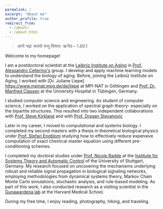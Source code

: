 ```yaml
---
permalink: /
excerpt: "About me"
author_profile: true
redirect_from: 
  - /about/
  - /about.html
---
```


> आनो भद्राः क्रतवो यन्तु विश्वत: ऋग्वेद – 1.89.1 

Welcome to my homepage! 

I am a postdoctoral scientist at the [Leibniz Institute on Aging](https://www.leibniz-fli.de/) in [Prof. Alessandro Cellerino's](https://www.leibniz-fli.de/research/associated-research-groups/cellerino) group. I develop and apply machine learning models to understand the biology of aging. Before, joining the Leibniz Institute on Aging, I worked with [Dr. Juliane Liepe] https://www.mpinat.mpg.de/de/liepe at MPI-NAT in Göttingen and [Prof. Dr. Manfred Classen](https://claassenlab.github.io/people/manfred-claassen/) at the University Hospital in Tübingen, Germany.

I studied computer science and engineering. As student of computer science, I worked on the application of spectral graph theory- especially on the bipartite structures. This resulted into two independent collaborations with [Prof. Steve Kirkland](https://server.math.umanitoba.ca/~kirkland/) and with [Prof. Dragan Stevanovic](https://www.linkedin.com/in/dragan-stevanovic-2222977/)

Later in my career, I moved to computational and systems biology. I completed my second masters with a thesis in theoretical biological physics under [Prof. Stefan Engblom](https://stefanengblom.github.io//) studying how to effectively reduce expensive computation of exact chemical master equation using different pre-conditioning schemes.

I completed my doctoral studies under [Prof. Nicole Radde](https://www.isa.uni-stuttgart.de/institut/team/Radde-00003/) at the [Institute for Systems Theory and Automatic Control](https://www.ist.uni-stuttgart.de/) of the University of Stuttgart, Germany. 
My research focused on uncovering the mechanisms underlying robust and reliable signal propagation in biological signaling networks, employing methodologies from dynamical systems theory, Markov Chain Monte Carlo simulations, stochastic analysis, and rule-based modeling. As part of this work, I also conducted research as a visiting scientist in the [Gunawardena lab](https://sysbio.med.harvard.edu/jeremy-gunawardena) at the Harvard Medical School. 


During my free time, I enjoy reading, photography, hiking, and traveling. 

